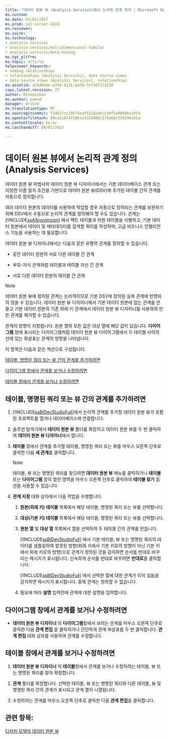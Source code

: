```yaml
---
title: "데이터 원본 뷰 (Analysis Services)에서 논리적 관계 정의 | Microsoft Docs"
ms.custom: 
ms.date: 03/01/2017
ms.prod: sql-server-2016
ms.reviewer: 
ms.suite: 
ms.technology:
- analysis-services
- analysis-services/multidimensional-tabular
- analysis-services/data-mining
ms.tgt_pltfrm: 
ms.topic: article
helpviewer_keywords:
- adding relationships
- relationships [Analysis Services], data source views
- data source views [Analysis Services], relationships
ms.assetid: a20d6dae-e769-4131-8a59-7ef56f174220
caps.latest.revision: 37
author: Minewiskan
ms.author: owend
manager: erikre
ms.translationtype: MT
ms.sourcegitcommit: f3481fcc2bb74eaf93182e6cc58f5a06666e10f4
ms.openlocfilehash: 08ca218747186a14224809c574a6dc524296cb1a
ms.contentlocale: ko-kr
ms.lasthandoff: 09/01/2017

---
```

# <a name="define-logical-relationships-in-a-data-source-view-analysis-services"></a>데이터 원본 뷰에서 논리적 관계 정의(Analysis Services)
  데이터 원본 뷰 마법사와 데이터 원본 뷰 디자이너에서는 기본 데이터베이스 관계 또는 지정한 이름 일치 조건을 기반으로 데이터 원본 뷰(DSV)에 추가된 테이블 간의 관계를 자동으로 정의합니다.  
  
 여러 데이터 원본의 데이터를 사용하여 작업할 경우 자동으로 정의되는 관계를 보완하기 위해 DSV에서 수동으로 논리적 관계를 정의해야 할 수도 있습니다. 관계는 [!INCLUDE[ssASnoversion](../../includes/ssasnoversion-md.md)] 에서 팩트 테이블과 차원 테이블을 식별하고, 기본 데이터 원본에서 데이터 및 메타데이터를 검색할 쿼리를 작성하며, 고급 비즈니스 인텔리전스 기능을 사용하는 데 필요합니다.  
  
 데이터 원본 뷰 디자이너에서는 다음과 같은 유형의 관계를 정의할 수 있습니다.  
  
-   같은 데이터 원본의 서로 다른 테이블 간 관계  
  
-   부모-자식 관계처럼 테이블과 테이블 자신 간 관계  
  
-   서로 다른 데이터 원본의 테이블 간 관계  
  
> [!NOTE]  
>  데이터 원본 뷰에 정의된 관계는 논리적이므로 기본 DSV에 정의된 실제 관계에 반영되지 않을 수 있습니다. 데이터 원본 뷰 디자이너에서 기본 데이터 원본에 없는 관계를 만들고 기본 데이터 원본의 기존 외래 키 관계에서 데이터 원본 뷰 디자이너를 사용하여 만든 관계를 제거할 수 있습니다.  
  
 관계의 방향이 지정됩니다. 원본 열의 모든 값은 대상 열에 해당 값이 있습니다. **다이어그램** 창에 표시되는 다이어그램처럼 데이터 원본 뷰 다이어그램에서 두 테이블 사이의 선에 있는 화살표는 관계의 방향을 나타냅니다.  
  
 이 항목은 다음과 같은 섹션으로 구성됩니다.  
  
 [테이블, 명명된 쿼리 또는 뷰 간의 관계를 추가하려면](#bkmk_addRel)  
  
 [다이어그램 창에서 관계를 보거나 수정하려면](#bkmk_diagrampane)  
  
 [테이블 창에서 관계를 보거나 수정하려면](#bkmk_tablespane)  
  
##  <a name="bkmk_addRel"></a> 테이블, 명명된 쿼리 또는 뷰 간의 관계를 추가하려면  
  
1.  [!INCLUDE[ssBIDevStudioFull](../../includes/ssbidevstudiofull-md.md)]에서 논리적 관계를 추가할 데이터 원본 뷰가 포함된 프로젝트를 열거나 데이터베이스에 연결합니다.  
  
2.  솔루션 탐색기에서 **데이터 원본 뷰** 폴더를 확장하고 데이터 원본 뷰를 두 번 클릭하여 **데이터 원본 뷰 디자이너**에서 엽니다.  
  
3.  **테이블** 창에서 관계를 추가할 테이블, 명명된 쿼리 또는 뷰를 마우스 오른쪽 단추로 클릭한 다음 **새 관계**를 클릭합니다.  
  
    > [!NOTE]  
    >  테이블, 뷰 또는 명명된 쿼리를 찾으려면 **데이터 원본 뷰** 메뉴를 클릭하거나 **테이블** 또는 **다이어그램** 창의 열린 영역을 마우스 오른쪽 단추로 클릭하여 **테이블 찾기** 옵션을 사용할 수 있습니다.  
  
4.  **관계 지정** 대화 상자에서 다음 작업을 수행합니다.  
  
    1.  **원본(외래 키) 테이블** 목록에서 해당 테이블, 명명된 쿼리 또는 뷰를 선택합니다.  
  
    2.  **대상(기본 키) 테이블** 목록에서 해당 테이블, 명명된 쿼리 또는 뷰를 선택합니다.  
  
    3.  **원본 열** 및 **대상 열** 목록에서 열을 선택하여 두 테이블 간의 관계를 만듭니다.  
  
         [!INCLUDE[ssBIDevStudioFull](../../includes/ssbidevstudiofull-md.md)] 에서 기본 테이블, 뷰 또는 명명된 쿼리의 데이터를 샘플링하여 잘못된 방향(외래 키에서 기본 키로의 방향이 아닌 기본 키에서 외래 키로의 방향)으로 관계가 정의된 것을 감지하면 순서를 반대로 바꾸라는 메시지가 표시됩니다. 신속하게 순서를 반대로 바꾸려면 **반대로**를 클릭합니다.  
  
         [!INCLUDE[ssBIDevStudioFull](../../includes/ssbidevstudiofull-md.md)] 에서 선택한 열에 대한 관계가 이미 있음을 감지하면 메시지가 표시됩니다. 중복 관계는 정의할 수 없습니다.  
  
    4.  필요에 따라 **설명** 입력란에 관계에 대한 설명을 입력합니다.  
  
##  <a name="bkmk_diagrampane"></a> 다이어그램 창에서 관계를 보거나 수정하려면  
  
-   **데이터 원본 뷰 디자이너** 의 **다이어그램**창에서 보려는 관계를 마우스 오른쪽 단추로 클릭한 다음 **관계 편집** 을 클릭하거나 간단하게 관계 화살표를 두 번 클릭합니다.  **관계 편집** 대화 상자를 사용하여 관계를 수정합니다.  
  
##  <a name="bkmk_tablespane"></a> 테이블 창에서 관계를 보거나 수정하려면  
  
1.  **데이터 원본 뷰 디자이너** 의 **테이블**창에서 관계를 보거나 수정하려는 테이블, 뷰 또는 명명된 쿼리를 찾아 확장합니다.  
  
2.  **관계** 폴더를 확장합니다.  선택한 테이블, 뷰 또는 명명된 쿼리와 다른 테이블, 뷰 및 명명된 쿼리 간의 관계가 표시되고 관계 열이 나열됩니다.  
  
3.  수정하려는 관계를 마우스 오른쪽 단추로 클릭한 다음 **관계 편집**을 클릭합니다.  
  
## <a name="see-also"></a>관련 항목:  
 [다차원 모델의 데이터 원본 뷰](../../analysis-services/multidimensional-models/data-source-views-in-multidimensional-models.md)  
  
  

